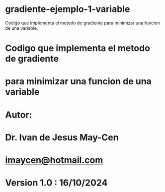 # gradiente-ejemplo-1-variable
Codigo que implementa el metodo de gradiente para minimizar una funcion de una variable.


#   Codigo que implementa el metodo de gradiente 
#   para minimizar una funcion de una variable
# 
#           Autor:
#   Dr. Ivan de Jesus May-Cen
#   imaycen@hotmail.com
#   Version 1.0 : 16/10/2024
#
